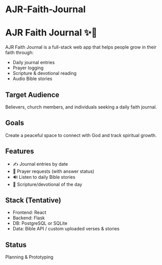 # AJR-Faith-Journal
# AJR Faith Journal ✨📖

AJR Faith Journal is a full-stack web app that helps people grow in their faith through:
- Daily journal entries
- Prayer logging
- Scripture & devotional reading
- Audio Bible stories

## Target Audience
Believers, church members, and individuals seeking a daily faith journal.

## Goals
Create a peaceful space to connect with God and track spiritual growth.

## Features
- ✍️ Journal entries by date
- 🙏 Prayer requests (with answer status)
- 🔊 Listen to daily Bible stories
- 📖 Scripture/devotional of the day

## Stack (Tentative)
- Frontend: React
- Backend: Flask
- DB: PostgreSQL or SQLite
- Data: Bible API / custom uploaded verses & stories

## Status
Planning & Prototyping

